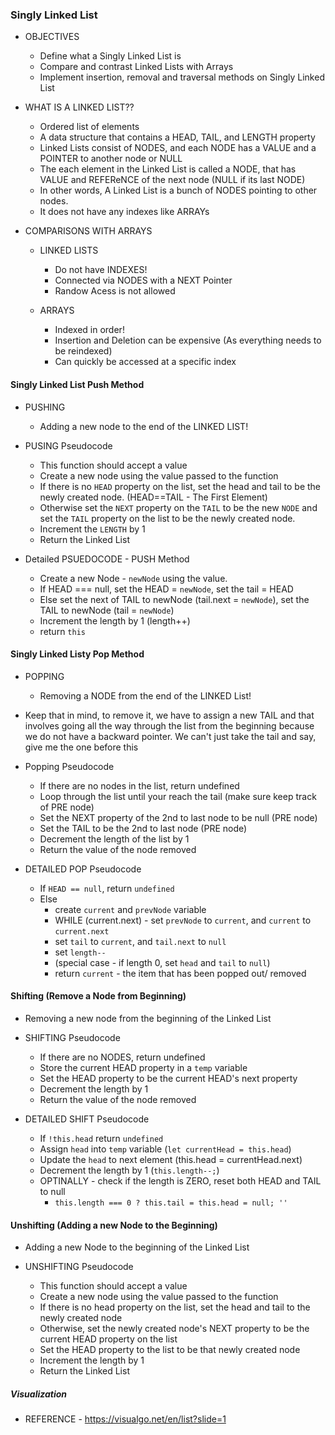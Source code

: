 ### Singly Linked List

- OBJECTIVES

  - Define what a Singly Linked List is
  - Compare and contrast Linked Lists with Arrays
  - Implement insertion, removal and traversal methods on Singly Linked List

- WHAT IS A LINKED LIST??

  - Ordered list of elements
  - A data structure that contains a HEAD, TAIL, and LENGTH property
  - Linked Lists consist of NODES, and each NODE has a VALUE and a POINTER to another node or NULL
  - The each element in the Linked List is called a NODE, that has VALUE and REFEReNCE of
    the next node (NULL if its last NODE)
  - In other words, A Linked List is a bunch of NODES pointing to other nodes.
  - It does not have any indexes like ARRAYs

- COMPARISONS WITH ARRAYS

  - LINKED LISTS

    - Do not have INDEXES!
    - Connected via NODES with a NEXT Pointer
    - Randow Acess is not allowed

  - ARRAYS
    - Indexed in order!
    - Insertion and Deletion can be expensive (As everything needs to be reindexed)
    - Can quickly be accessed at a specific index

#### Singly Linked List Push Method

- PUSHING

  - Adding a new node to the end of the LINKED LIST!

- PUSING Pseudocode

  - This function should accept a value
  - Create a new node using the value passed to the function
  - If there is no `HEAD` property on the list, set the head and tail to be the newly created node.
    (HEAD==TAIL - The First Element)
  - Otherwise set the `NEXT` property on the `TAIL` to be the new `NODE` and set the `TAIL` property on the list to be
    the newly created node.
  - Increment the `LENGTH` by 1
  - Return the Linked List

- Detailed PSUEDOCODE - PUSH Method

  - Create a new Node - `newNode` using the value.
  - If HEAD === null, set the HEAD = `newNode`, set the tail = HEAD
  - Else set the next of TAIL to newNode (tail.next = `newNode`), set the TAIL to newNode (tail = `newNode`)
  - Increment the length by 1 (length++)
  - return `this`

#### Singly Linked Listy Pop Method

- POPPING

  - Removing a NODE from the end of the LINKED List!

- Keep that in mind, to remove it, we have to assign a new TAIL and that involves going all the way through the
  list from the beginning because we do not have a backward pointer. We can't just take the tail and say, give me the one before this

- Popping Pseudocode

  - If there are no nodes in the list, return undefined
  - Loop through the list until your reach the tail (make sure keep track of PRE node)
  - Set the NEXT property of the 2nd to last node to be null (PRE node)
  - Set the TAIL to be the 2nd to last node (PRE node)
  - Decrement the length of the list by 1
  - Return the value of the node removed

- DETAILED POP Pseudocode
  - If `HEAD == null`, return `undefined`
  - Else
    - create `current` and `prevNode` variable
    - WHILE (current.next) - set `prevNode` to `current`, and `current` to `current.next`
    - set `tail` to `current`, and `tail.next` to `null`
    - set `length--`
    - (special case - if length 0, set `head` and `tail` to `null`)
    - return `current` - the item that has been popped out/ removed

#### Shifting (Remove a Node from Beginning)

- Removing a new node from the beginning of the Linked List

- SHIFTING Pseudocode

  - If there are no NODES, return undefined
  - Store the current HEAD property in a `temp` variable
  - Set the HEAD property to be the current HEAD's next property
  - Decrement the length by 1
  - Return the value of the node removed

- DETAILED SHIFT Pseudocode
  - If `!this.head` return `undefined`
  - Assign `head` into `temp` variable (`let currentHead = this.head`)
  - Update the `head` to next element (this.head = currentHead.next)
  - Decrement the length by 1 (`this.length--;`)
  - OPTINALLY - check if the length is ZERO, reset both HEAD and TAIL to null
    - `this.length === 0 ? this.tail = this.head = null; ''`

#### Unshifting (Adding a new Node to the Beginning)

- Adding a new Node to the beginning of the Linked List

- UNSHIFTING Pseudocode
  - This function should accept a value
  - Create a new node using the value passed to the function
  - If there is no head property on the list, set the head and tail to the newly created node
  - Otherwise, set the newly created node's NEXT property to be the current HEAD property on the list
  - Set the HEAD property to the list to be that newly created node
  - Increment the length by 1
  - Return the Linked List

##### Visualization

- REFERENCE - https://visualgo.net/en/list?slide=1
